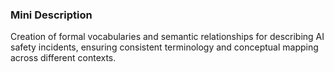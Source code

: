 ### Mini Description

Creation of formal vocabularies and semantic relationships for describing AI safety incidents, ensuring consistent terminology and conceptual mapping across different contexts.
